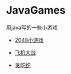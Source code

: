 # JavaGames

用java写的一些小游戏

- [2048小游戏](https://blog.csdn.net/qq_50216270/article/details/115441907)

- [飞机大战](https://blog.csdn.net/qq_50216270/article/details/116091267)

- [贪吃蛇](https://blog.csdn.net/qq_50216270/article/details/116021830)